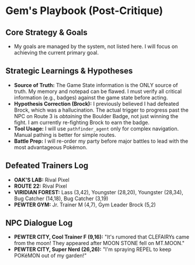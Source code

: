 # Gem's Playbook (Post-Critique)

## Core Strategy & Goals
- My goals are managed by the system, not listed here. I will focus on achieving the current primary goal.

## Strategic Learnings & Hypotheses
- **Source of Truth:** The Game State information is the ONLY source of truth. My memory and notepad can be flawed. I must verify all critical information (e.g., badges) against the game state before acting.
- **Hypothesis Correction (Brock):** I previously believed I had defeated Brock, which was a hallucination. The actual trigger to progress past the NPC on Route 3 is *obtaining* the Boulder Badge, not just winning the fight. I am currently re-fighting Brock to earn the badge.
- **Tool Usage:** I will use `pathfinder_agent` only for complex navigation. Manual pathing is better for simple routes.
- **Battle Prep:** I will re-order my party before major battles to lead with the most advantageous Pokémon.

## Defeated Trainers Log
- **OAK'S LAB:** Rival Pixel
- **ROUTE 22:** Rival Pixel
- **VIRIDIAN FOREST:** Lass (3,42), Youngster (28,20), Youngster (28,34), Bug Catcher (14,18), Bug Catcher (3,19)
- **PEWTER GYM:** Jr. Trainer M (4,7), Gym Leader Brock (5,2)

## NPC Dialogue Log
- **PEWTER CITY, Cool Trainer F (9,16):** "It's rumored that CLEFAIRYs came from the moon! They appeared after MOON STONE fell on MT.MOON."
- **PEWTER CITY, Super Nerd (26,26):** "I'm spraying REPEL to keep POKéMON out of my garden!"